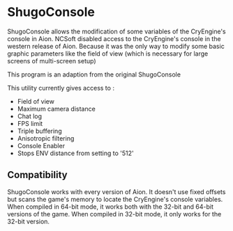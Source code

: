 ShugoConsole
============

ShugoConsole allows the modification of some variables of the CryEngine's console in Aion.
NCSoft disabled access to the CryEngine's console in the western release of Aion.
Because it was the only way to modify some basic graphic parameters like the field of view
(which is necessary for large screens of multi-screen setup)

This program is an adaption from the original ShugoConsole

This utility currently gives access to :
- Field of view
- Maximum camera distance
- Chat log
- FPS limit
- Triple buffering
- Anisotropic filtering
- Console Enabler
- Stops ENV distance from setting to '512'

Compatibility
-------------

ShugoConsole works with every version of Aion.
It doesn't use fixed offsets but scans the game's memory to locate the CryEngine's console variables.
When compiled in 64-bit mode, it works both with the 32-bit and 64-bit versions of the game.
When compiled in 32-bit mode, it only works for the 32-bit version.